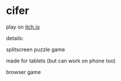 # cifer

play on [itch.io](https://astronald.itch.io/cifer)


details:

splitscreen puzzle game

made for tablets (but can work on phone too)

browser game
